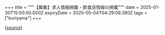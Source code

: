 +++
title = """【募集】求人情報掲載・飲食店情報の掲載"""
date = 2025-01-30T15:00:00.000Z
expiryDate = 2025-05-04T04:29:09.380Z
tags = ["kuriyama"]
+++


[[source]](https://www.town.kuriyama.hokkaido.jp/soshiki/46/26544.html)
